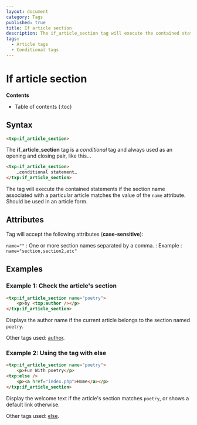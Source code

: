 ```yaml
---
layout: document
category: Tags
published: true
title: If article section
description: The if_article_section tag will execute the contained statements if the section name associated with a particular article matches.
tags:
  - Article tags
  - Conditional tags
---
```


# If article section

**Contents**

* Table of contents
{:toc}

## Syntax

~~~ html
<txp:if_article_section>
~~~

The **if_article_section** tag is a *conditional* tag and always used as an opening and closing pair, like this…

~~~ html
<txp:if_article_section>
    …conditional statement…
</txp:if_article_section>
~~~

The tag will execute the contained statements if the section name associated with a particular article matches the value of the `name` attribute. Should be used in an article form.

## Attributes

Tag will accept the following attributes (**case-sensitive**):

`name=""`
: One or more section names separated by a comma.
: Example : `name="section,section2,etc"`

## Examples

### Example 1: Check the article's section

~~~ html
<txp:if_article_section name="poetry">
    <p>by <txp:author /></p>
</txp:if_article_section>
~~~

Displays the author name if the current article belongs to the section named `poetry`.

Other tags used: [author](/tags/author).

### Example 2: Using the tag with else

~~~ html
<txp:if_article_section name="poetry">
    <p>Fun With poetry</p>
<txp:else />
    <p><a href="index.php">Home</a></p>
</txp:if_article_section>
~~~

Display the welcome text if the article's section matches `poetry`, or shows a default link otherwise.

Other tags used: [else](/tags/else).
